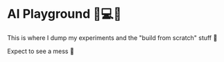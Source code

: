 # AI Playground 🧪💻😵

This is where I dump my experiments and the "build from scratch" stuff 🔧

Expect to see a mess 👀
